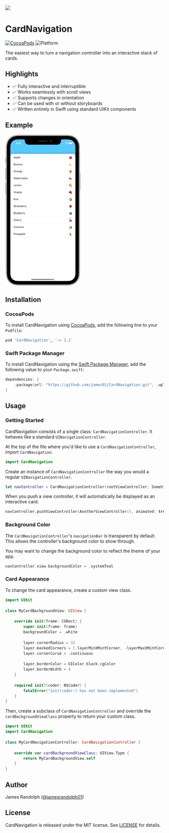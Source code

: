 <img src="https://raw.githubusercontent.com/james01/CardNavigation/main/Docs/Images/Icon.png" width="180" />

# CardNavigation

[![CocoaPods](https://img.shields.io/cocoapods/v/CardNavigation)](https://cocoapods.org/pods/CardNavigation)
![Platform](https://img.shields.io/cocoapods/p/CardNavigation?logo=Apple)

The easiest way to turn a navigation controller into an interactive stack of cards.

## Highlights

- ✅ Fully interactive and interruptible
- ✅ Works seamlessly with scroll views
- ✅ Supports changes in orientation
- ✅ Can be used with or without storyboards
- ✅ Written entirely in Swift using standard UIKit components

## Example

<img src="https://raw.githubusercontent.com/james01/CardNavigation/main/Docs/Images/Screen.gif" width="239" />

## Installation

### CocoaPods

To install CardNavigation using [CocoaPods](https://cocoapods.org), add the following line to your `Podfile`:

```ruby
pod 'CardNavigation', '~> 1.1'
```

### Swift Package Manager

To install CardNavigation using the [Swift Package Manager](https://swift.org/package-manager/), add the following value to your `Package.swift`:

```swift
dependencies: [
    .package(url: "https://github.com/james01/CardNavigation.git", .upToNextMajor(from: "1.1.0"))
]
```

## Usage

### Getting Started

CardNavigation consists of a single class: `CardNavigationController`. It behaves like a standard `UINavigationController`.

At the top of the file where you'd like to use a `CardNavigationController`, import `CardNavigation`.

```swift
import CardNavigation
```

Create an instance of `CardNavigationController` the way you would a regular `UINavigationController`.

```swift
let navController = CardNavigationController(rootViewController: SomeViewController())
```

When you push a view controller, it will automatically be displayed as an interactive card.

```swift
navController.pushViewController(AnotherViewController(), animated: true)
```

### Background Color

The `CardNavigationController`'s `navigationBar` is transparent by default. This allows the controller's background color to show through.

You may want to change the background color to reflect the theme of your app.

```swift
navController.view.backgroundColor = .systemTeal
```

### Card Appearance

To change the card appearance, create a custom view class.

```swift
import UIKit

class MyCardBackgroundView: UIView {

    override init(frame: CGRect) {
        super.init(frame: frame)
        backgroundColor = .white

        layer.cornerRadius = 32
        layer.maskedCorners = [.layerMinXMinYCorner, .layerMaxXMinYCorner]
        layer.cornerCurve = .continuous

        layer.borderColor = UIColor.black.cgColor
        layer.borderWidth = 4
    }

    required init?(coder: NSCoder) {
        fatalError("init(coder:) has not been implemented")
    }
}
```

Then, create a subclass of `CardNavigationController` and override the `cardBackgroundViewClass` property to return your custom class.

```swift
import UIKit
import CardNavigation

class MyCardNavigationController: CardNavigationController {

    override var cardBackgroundViewClass: UIView.Type {
        return MyCardBackgroundView.self
    }
}
```

## Author

James Randolph ([@jamesrandolph01](https://twitter.com/jamesrandolph01))

## License

CardNavigation is released under the MIT license. See [LICENSE](LICENSE) for details.
